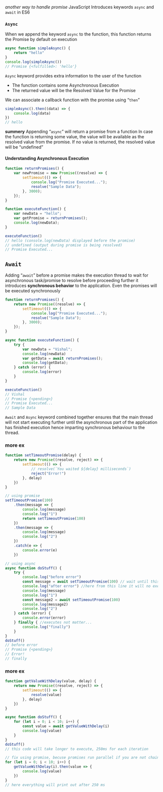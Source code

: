 *another way to handle promise*
JavaScript Introduces keywords `async` and `await` in ES6

### `Async`
When we append the keyword `async` to the function, this function returns the Promise by default on execution
```js
async function simpleAsync() {
    return "hello"
}
console.log(simpleAsync())
// Promise {<fulfilled>: 'hello'}
```

`Async` keyword provides extra information to the user of the function
  - The function contains some Asynchronous Execution
  - The returned value will be the Resolved Value for the Promise

We can associate a callback function with the promise using “`then`”
```js
simpleAsync().then((data) => {
    console.log(data)
})
// hello
```

**summery**
Appending “`async`” will return a promise from a function
In case the function is returning some value, the value will be available as the resolved value from the promise.
If no value is returned, the resolved value will be “undefined”

#### Understanding Asynchronous Execution
```js
function returnPromises() {
    var newPromise = new Promise((resolve) => {
        setTimeout(() => {
            console.log("Promise Executed...");
            resolve("Sample Data");
        }, 3000);
    });
}

function executeFunction() {
    var newData = "hello";
    var getPromise = returnPromises();
    console.log(newData);
}

executeFunction()
// hello (console.log(newData) displayed before the promise)
// undefined (output during promise is being resolved)
// Promise Executed...
```

## `Await`
Adding “`await`” before a promise makes the execution thread to wait for asynchronous task/promise to resolve before proceeding further
it introduces **synchronous behavior** to the application. Even the promises will be executed synchronously

```js
function returnPromises() {
    return new Promise((resolve) => {
        setTimeout(() => {
            console.log("Promise Executed...");
            resolve("Sample Data");
        }, 3000);
    });
}

async function executeFunction() {
    try {
        var newData = "Vishal";
        console.log(newData)
        var getData = await returnPromises();
        console.log(getData);
    } catch (error) {
        console.log(error)
    }
}

executeFunction()
// Vishal
// Promise {<pending>}
// Promise Executed...
// Sample Data
```

`Await` and `Async` keyword combined together ensures that the main thread will not start executing further until the asynchronous part of the application has finished execution
hence imparting synchronous behaviour to the thread.

### more ex
```js
function setTimeoutPromise(delay) {
    return new Promise((resolve, reject) => {
        setTimeout(() => {
            // resolve(`You waited ${delay} milliseconds`)
            reject("Error!")
        }, delay)
    })
}

// using promise
setTimeoutPromise(100)
    .then(message => {
        console.log(message)
        console.log("1")
        return setTimeoutPromise(100)
    })
    .then(message => {
        console.log(message)
        console.log("2")
    })
    .catch(e => {
        console.error(e)
    })
```

```js
// using async
async function doStuff() {
    try {
        console.log("before error")
        const message = await setTimeoutPromise(100) // wait until this promise executes and resolve, and then continue executing the code, while this execute JS does executes
        console.log("after error") //here from this line it will no execute because our promise is rejected
        console.log(message)
        console.log("1")
        const message2 = await setTimeoutPromise(100)
        console.log(message2)
        console.log("2")
    } catch (error) {
        console.error(error)
    } finally { //executes not matter...
        console.log("finally")
    }
}
doStuff()
// before error
// Promise {<pending>}
// Error!
// finally
```
### more ex

```js
function getValueWithDelay(value, delay) {
    return new Promise((resolve, reject) => {
        setTimeout(() => {
            resolve(value)
        }, delay)
    })
}

async function doStuff() {
    for (let i = 0; i < 10; i++) {
        const value = await getValueWithDelay(i)
        console.log(value)
    }
}
doStuff()
// this code will take longer to execute, 250ms for each iteration

// fix using promise, becuse promises run parallel if you are not chaining them
for (let i = 0; i < 10; i++) {
    getValueWithDelay(i).then(value => {
        console.log(value)
    })
}
// here everything will print out after 250 ms
```